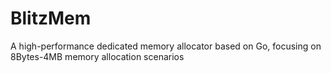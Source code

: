 # BlitzMem
A high-performance dedicated memory allocator based on Go, focusing on 8Bytes-4MB memory allocation scenarios
